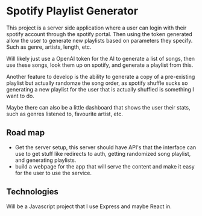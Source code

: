 # Spotify Playlist Generator

This project is a server side application where a user can login with their spotify account through the spotify portal. Then using the token generated allow the user to generate new playlists based on parameters they specify. Such as genre, artists, length, etc.

Will likely just use a OpenAI token for the AI to generate a list of songs, then use these songs, look them up on spotify, and generate a playlist from this. 

Another feature to develop is the ability to generate a copy of a pre-existing playlist but actually randomze the song order, as spotify shuffle sucks so generating a new playlist for the user that is actually shuffled is something I want to do.

Maybe there can also be a little dashboard that shows the user their stats, such as genres listened to, favourite artist, etc.

## Road map

- Get the server setup, this server should have API's that the interface can use to get stuff like redirects to auth, getting randomized song playlist, and generating playlists.
- build a webpage for the app that will serve the content and make it easy for the user to use the service.

## Technologies
Will be a Javascript project that I use Express and maybe React in.
